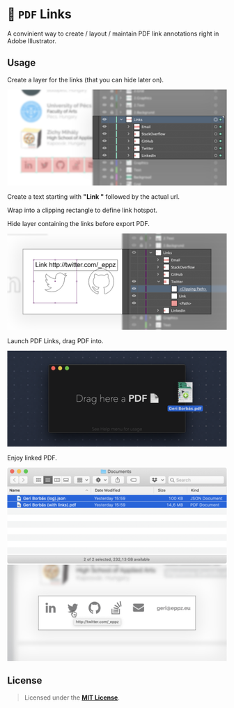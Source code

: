 # 📄 `PDF` Links

A convinient way to create / layout / maintain PDF link annotations right in Adobe Illustrator.

## Usage

Create a layer for the links (that you can hide later on).

<img src="Documentation/PDF_Links_1.png" width="640">

Create a text starting with **"Link "** followed by the actual url.

Wrap into a clipping rectangle to define link hotspot.

Hide layer containing the links before export PDF.

<img src="Documentation/PDF_Links_2.png" width="640">

Launch PDF Links, drag PDF into.

<img src="Documentation/PDF_Links_5.png" width="640">

Enjoy linked PDF.

<img src="Documentation/PDF_Links_6.png" width="640">

<img src="Documentation/PDF_Links_7.png" width="640">


## License

> Licensed under the [**MIT License**](https://en.wikipedia.org/wiki/MIT_License).
